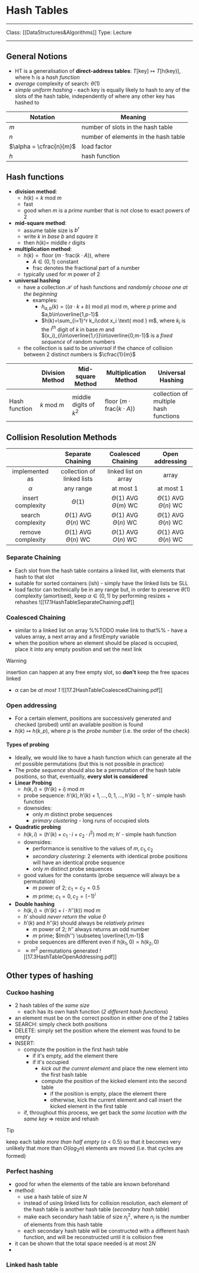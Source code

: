 # Hash Tables
___
Class: [[DataStructures&Algorithms]]
Type: Lecture
___
## General Notions
- HT is a generalisation of **direct-address tables**: $T[\text{key}] \mapsto T[\text{h(key)}]$, where $\text{h}$ is a *hash function*
- *average* complexity of search: $\theta(1)$
- *simple uniform hashing* - each key is equally likely to hash to any of the slots of the hash table, independently of where any other key has hashed to

| Notation                | Meaning                              |
| ----------------------- | ------------------------------------ |
| $m$                     | number of slots in the hash table    |
| $n$                     | number of elements in the hash table |
| $\alpha = \cfrac{n}{m}$ | load factor                          |
| $h$                     | hash function                        |
## Hash functions
- **division method**: 
	- $h(k)=k \text{ mod } m$ 
	- fast
	- good when $m$ is a *prime* number that is not close to exact powers of 2
- **mid-square method**: 
	- assume table size is $b^r$
	- write $k$ in *base $b$* and *square* it
	- then $h(k) =$ middle $r$ digits 
- **multiplication method**: 
	- $h(k)=\text{ floor }(m\cdot\text{frac}(k\cdot A))$, where
		- $A \in (0,1)$ constant
		- $\text{frac}$ denotes the fractional part of a number
	- typically used for $m$ power of 2
- **universal hashing**
	- have a collection $\mathcal{H}$ of hash functions and *randomly choose one at the beginning*
		- examples:
			- $h_{a,b}(k)=((a\cdot k + b)\text{ mod }p)\text{ mod }m$, where $p$ prime and $a,b\in\overline{1,p-1}$ 
			- $h(k)=\sum_{i=1}^r k_i\cdot x_i \text{ mod } m$, where $k_i$ is the $i^{th}$ digit of $k$ in base $m$ and $(x_i)_{i\in\overline{1,r}}\in\overline{0,m-1}$ is a *fixed sequence* of random numbers
	- the collection is said to be *universal* if the chance of collision between 2 distinct numbers is $\cfrac{1}{m}$

|               | Division Method    | Mid-square Method      | Multiplication Method                         | Universal Hashing                     |
| ------------- | ------------------ | ---------------------- | --------------------------------------------- | ------------------------------------- |
| Hash function | $k \text{ mod } m$ | middle digits of $k^2$ | $\text{ floor }(m\cdot\text{frac}(k\cdot A))$ | collection of multiple hash functions |
## Collision Resolution Methods

|                   |         Separate Chaining         |        Coalesced Chaining         |          Open addressing          |
| :---------------: | :-------------------------------: | :-------------------------------: | :-------------------------------: |
|  implemented as   |    collection of linked lists     |       linked list on array        |               array               |
|     $\alpha$      |             any range             |             at most 1             |             at most 1             |
| insert complexity |            $\Theta(1)$            | $\Theta(1)$ AVG<br>$\Theta(m)$ WC | $\Theta(1)$ AVG<br>$\Theta(n)$ WC |
| search complexity | $\Theta(1)$ AVG<br>$\Theta(n)$ WC | $\Theta(1)$ AVG<br>$\Theta(n)$ WC | $\Theta(1)$ AVG<br>$\Theta(n)$ WC |
| remove complexity | $\Theta(1)$ AVG<br>$\Theta(n)$ WC |   $\Theta(1)$ AVG<br>$O(n)$ WC    | $\Theta(1)$ AVG<br>$\Theta(n)$ WC |
### Separate Chaining
- Each slot from the hash table contains a linked list, with elements that hash to that slot
- suitable for sorted containers (ish) - simply have the linked lists be SLL
- load factor can technically be in any range but, in order to preserve $\theta(1)$ complexity (amortised), keep $\alpha \in (0,1)$ by performing resizes + rehashes
![[17.1HashTableSeparateChaining.pdf]]
### Coalesced Chaining
- similar to a linked list on array %%TODO make link to that%% - have a values array, a next array and a firstEmpty variable
- when the position where an element should be placed is occupied, place it into any empty position and set the $\text{next}$ link
>[!Warning]
> insertion can happen at any free empty slot, so **don't** keep the free spaces linked
- $\alpha$ can be *at most 1* 
![[17.2HashTableCoalescedChaining.pdf]]
### Open addressing
- For a certain element, positions are successively generated and checked (probed) until an available position is found
-  $h(k) \mapsto h(k,p)$, where $p$ is the *probe number* (i.e. the order of the check) 
#### Types of probing
- Ideally, we would like to have a hash function which can generate all the $m!$ possible permutations (but this is not possible in practice)
- The *probe sequence* should also be a permutation of the hash table positions, so that, eventually, **every slot is considered**
- **Linear Probing**
	- $h(k,i)=(h'(k)+i) \text{ mod } m$ 
	- probe sequence: $h'(k), h'(k)+1,...,0,1,...,h'(k)-1$;  $h'$ - simple hash function
	- downsides:
		- only $m$ distinct probe sequences
		- *primary clustering* - long runs of occupied slots
- **Quadratic probing**
	- $h(k,i)=(h'(k)+c_1\cdot i+c_2\cdot i^2) \text{ mod } m$; $h'$ - simple hash function
	- downsides:
		- performance is sensitive to the values of $m,c_1,c_2$ 
		- *secondary clustering*: 2 elements with identical probe positions will have an identical probe sequence
		- only $m$ distinct probe sequences
	- good values for the constants (probe sequence will always be a permutation)
		- $m$ power of 2; $c_1 = c_2 = 0.5$
		- $m$ prime; $c_1=0, c_2=(-1)^i$
- **Double hashing**
	- $h(k,i)=(h'(k)+i\cdot h''(k)) \text{ mod } m$
	- $h'$ should *never return the value 0*
	- $h'(k)$ and $h''(k)$ should always be *relatively primes*
		- $m$ power of 2;  $h''$ always returns an odd number
		- $m$ prime; $Im(h'') \subseteq \overline{1,m-1}$
	- probe sequences are different even if $h(k_1,0) = h(k_2,0)$
	- $\approx m^2$ permutations generated 
![[17.3HashTableOpenAddressing.pdf]]

## Other types of hashing
### Cuckoo hashing 
- 2 hash tables of the *same size*
	- each has its own hash function (*2 different hash functions*)
- an element must be on the correct position in either one of the 2 tables
- SEARCH: simply check both positions
- DELETE: simply set the position where the element was found to be empty
- INSERT:
	- compute the position in the first hash table
		- if it's empty, add the element there
		- if it's occupied
			- *kick out the current element* and place the new element into the first hash table
			- compute the position of the kicked element into the second table
				- if the position is empty, place the element there
				- otherwise, kick the current element and call insert the kicked element in the first table 
	- if, throughout this process, we get back the *same location with the same key* $\Rightarrow$ resize and rehash
>[!Tip]
 >keep each table *more than half empty* ($\alpha$ < 0.5) so that it becomes very unlikely that more than $O(log_2n)$ elements are moved (i.e. that cycles are formed)
### Perfect hashing
- good for when the elements of the table are known beforehand
- method:
	- use a hash table of size $N$
	- instead of using linked lists for collision resolution, each element of the hash table is another hash table (*secondary hash table*)
	- make each secondary hash table of size $n_j^2$, where $n_j$ is the number of elements from this hash table
	- each secondary hash table will be constructed with a different hash function, and will be reconstructed until it is collision free
- it can be shown that the total space needed is at most $2N$
- 
### Linked hash table